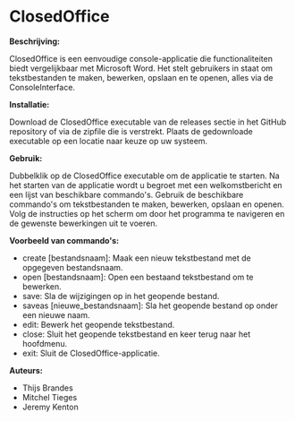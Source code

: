 # ClosedOffice

**Beschrijving:**

ClosedOffice is een eenvoudige console-applicatie die functionaliteiten biedt vergelijkbaar met Microsoft Word. Het stelt gebruikers in staat om tekstbestanden te maken, bewerken, opslaan en te openen, alles via de ConsoleInterface.

**Installatie:**

Download de ClosedOffice executable van de releases sectie in het GitHub repository of via de zipfile die is verstrekt.
Plaats de gedownloade executable op een locatie naar keuze op uw systeem.

**Gebruik:**

Dubbelklik op de ClosedOffice executable om de applicatie te starten.
Na het starten van de applicatie wordt u begroet met een welkomstbericht en een lijst van beschikbare commando's.
Gebruik de beschikbare commando's om tekstbestanden te maken, bewerken, opslaan en openen.
Volg de instructies op het scherm om door het programma te navigeren en de gewenste bewerkingen uit te voeren.

**Voorbeeld van commando's:**
- create [bestandsnaam]: Maak een nieuw tekstbestand met de opgegeven bestandsnaam.
- open [bestandsnaam]: Open een bestaand tekstbestand om te bewerken.
- save: Sla de wijzigingen op in het geopende bestand.
- saveas [nieuwe_bestandsnaam]: Sla het geopende bestand op onder een nieuwe naam.
- edit: Bewerk het geopende tekstbestand.
- close: Sluit het geopende tekstbestand en keer terug naar het hoofdmenu.
- exit: Sluit de ClosedOffice-applicatie.

**Auteurs:**

- Thijs Brandes
- Mitchel Tieges
- Jeremy Kenton
